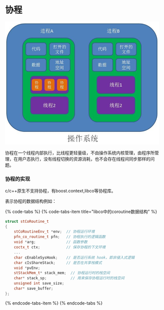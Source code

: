 # 协程

![](../../.gitbook/assets/image%20%2884%29.png)

协程在一个线程内部执行，比线程更轻量级，不由操作系统内核管理，由程序所管理，在用户态执行，没有线程切换的资源消耗，也不会存在线程间同步那样的问题。

### 协程的实现

c/c++原生不支持协程，有boost.context,libco等协程库。

表示协程的数据结构例如：

{% code-tabs %}
{% code-tabs-item title="libco中的coroutine数据结构" %}
```cpp
struct stCoRoutine_t
{
    stCoRoutineEnv_t *env;  // 协程运行环境
    pfn_co_routine_t pfn;   // 协程执行的逻辑函数
    void *arg;              // 函数参数
    coctx_t ctx;            // 保存协程的下文环境 
    ...
    char cEnableSysHook;    // 是否运行系统 hook，即非侵入式逻辑
    char cIsShareStack;     // 是否在共享栈模式
    void *pvEnv;
    stStackMem_t* stack_mem;  // 协程运行时的栈空间
    char* stack_sp;           // 用来保存协程运行时的栈空间
    unsigned int save_size;
    char* save_buffer;
};
```
{% endcode-tabs-item %}
{% endcode-tabs %}

